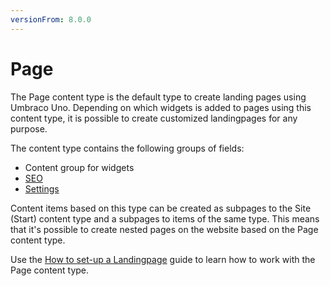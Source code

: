 ```yaml
---
versionFrom: 8.0.0
---
```


# Page

The Page content type is the default type to create landing pages using Umbraco Uno. Depending on which widgets is added to pages using this content type, it is possible to create customized landingpages for any purpose.

The content type contains the following groups of fields:

* Content group for widgets
* [SEO](../../Settings/Specific-Settings/#seo)
* [Settings](../../Settings/Specific-Settings/#settings)

Content items based on this type can be created as subpages to the Site (Start) content type and a subpages to items of the same type. This means that it's possible to create nested pages on the website based on the Page content type.

Use the [How to set-up a Landingpage](../../../Creating-Content/How-to-Set-Up-Landingpage) guide to learn how to work with the Page content type.
